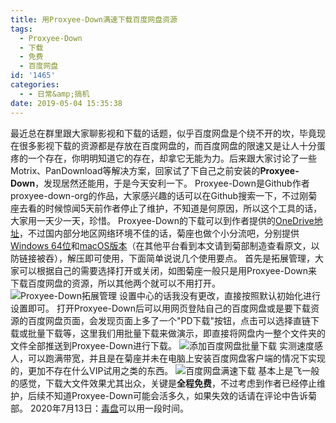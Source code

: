 ```yaml
---
title: 用Proxyee-Down满速下载百度网盘资源
tags:
  - Proxyee-Down
  - 下载
  - 免费
  - 百度网盘
id: '1465'
categories:
  - - 日常&amp;搞机
date: 2019-05-04 15:35:38
---
```


最近总在群里跟大家聊影视和下载的话题，似乎百度网盘是个绕不开的坎，毕竟现在很多影视下载的资源都是存放在百度网盘的，而百度网盘的限速又是让人十分蛋疼的一个存在，你明明知道它的存在，却拿它无能为力。后来跟大家讨论了一些Motrix、PanDownload等解决方案，回家试了下自己之前安装的**Proxyee-Down**，发现居然还能用，于是今天安利一下。 Proxyee-Down是Github作者proxyee-down-org的作品，大家感兴趣的话可以在Github搜索一下，不过刚菊座去看的时候惊闻5天前作者停止了维护，不知道是何原因，所以这个工具的话，大家用一天少一天，珍惜。 Proxyee-Down的下载可以到作者提供的[OneDrive地址](https://imhx-my.sharepoint.com/personal/pd_imhx_onmicrosoft_com/Documents/Forms/All.aspx?cid=f051e6a5-decd-4de6-9c86-3bb7453c6f52&FolderCTID=0x012000536DC31294EC264084FE880734F95AEA&id=%2Fpersonal%2Fpd_imhx_onmicrosoft_com%2FDocuments%2Fproxyee-down%2F3%2E4)，不过国内部分地区网络环境不佳的话，菊座也做个小分流吧，分别提供[Windows 64位](https://jubuzz.pipipan.com/fs/18034009-371961599)和[macOS版本](https://jubuzz.pipipan.com/fs/18034009-371968129)（在其他平台看到本文请到菊部制造查看原文，以防链接被吞），解压即可使用，下面简单说说几个使用要点。 首先是拓展管理，大家可以根据自己的需要选择打开或关闭，如图菊座一般只是用Proxyee-Down来下载百度网盘的资源，所以其他两个就可以不用打开。 ![Proxyee-Down拓展管理](https://i.loli.net/2019/05/04/5ccd3fc4d8ca9.png) 设置中心的话我没有更改，直接按照默认初始化进行设置即可。 打开Proxyee-Down后可以用网页登陆自己的百度网盘或是要下载资源的百度网盘页面，会发现页面上多了一个"PD下载"按钮，点击可以选择直链下载或批量下载等，这里我们用批量下载来做演示，即直接将网盘内一整个文件夹的文件全部推送到Proxyee-Down进行下载。 ![添加百度网盘批量下载](https://i.loli.net/2019/05/04/5ccd3f008d49e.png) 实测速度感人，可以跑满带宽，并且是在菊座并未在电脑上安装百度网盘客户端的情况下实现的，更加不存在什么VIP试用之类的东西。 ![百度网盘满速下载](https://i.loli.net/2019/05/04/5ccd3f483633b.png) 基本上是飞一般的感觉，下载大文件效果尤其出众，关键是**全程免费**，不过考虑到作者已经停止维护，后续不知道Proxyee-Down可能会活多久，如果失效的话请在评论中告诉菊部。 2020年7月13日：[毒盘](https://www.jubuzz.com/geek/efficiency/1658.html)可以用一段时间。